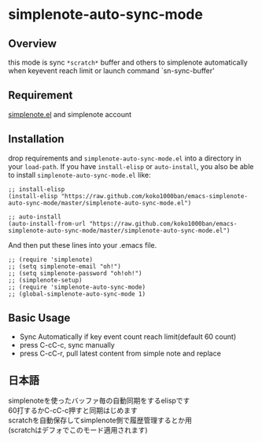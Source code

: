 simplenote-auto-sync-mode
======================

Overview
------------
 this mode is sync `*scratch*` buffer and others to simplenote automatically  
 when keyevent reach limit or launch command `sn-sync-buffer'
 
Requirement
------------
[simplenote.el](https://github.com/cefstat/simplenote.el)
and simplenote account

Installation
------------
 drop requirements and `simplenote-auto-sync-mode.el` into a directory in your `load-path`. If you have `install-elisp` or `auto-install`, you also be able to install
`simplenote-auto-sync-mode.el` like:

	;; install-elisp
    (install-elisp "https://raw.github.com/koko1000ban/emacs-simplenote-auto-sync-mode/master/simplenote-auto-sync-mode.el")

    ;; auto-install
    (auto-install-from-url "https://raw.github.com/koko1000ban/emacs-simplenote-auto-sync-mode/master/simplenote-auto-sync-mode.el")

And then put these lines into your .emacs file.

    ;; (require 'simplenote)
	;; (setq simplenote-email "oh!")
	;; (setq simplenote-password "oh!oh!")
	;; (simplenote-setup)
	;; (require 'simplenote-auto-sync-mode)
	;; (global-simplenote-auto-sync-mode 1)

Basic Usage
-----------
 * Sync Automatically if key event count reach limit(default 60 count)
 * press C-cC-c, sync manually
 * press C-cC-r, pull latest content from simple note and replace 


日本語
-----------
simplenoteを使ったバッファ毎の自動同期をするelispです  
60打するかC-cC-c押すと同期はじめます  
scratchを自動保存してsimplenote側で履歴管理するとか用  
(scratchはデフォでこのモード適用されます)
